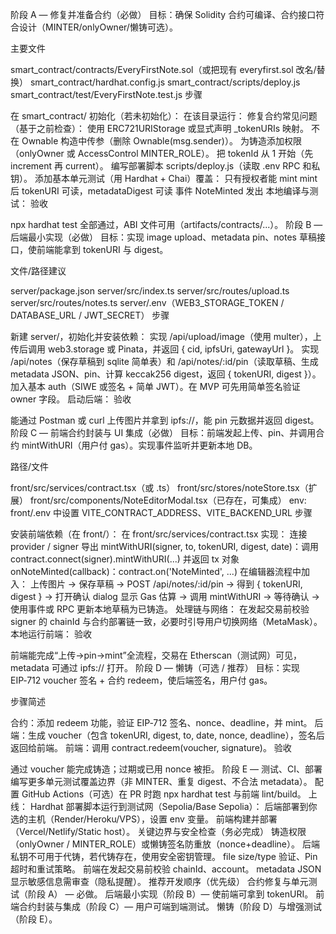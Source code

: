 阶段 A — 修复并准备合约（必做）
目标：确保 Solidity 合约可编译、合约接口符合设计（MINTER/onlyOwner/懒铸可选）。

主要文件

smart_contract/contracts/EveryFirstNote.sol（或把现有 everyfirst.sol 改名/替换）
smart_contract/hardhat.config.js
smart_contract/scripts/deploy.js
smart_contract/test/EveryFirstNote.test.js
步骤

在 smart_contract/ 初始化（若未初始化）：
在该目录运行：
修复合约常见问题（基于之前检查）：
使用 ERC721URIStorage 或显式声明 _tokenURIs 映射。
不在 Ownable 构造中传参（删除 Ownable(msg.sender)）。
为铸造添加权限（onlyOwner 或 AccessControl MINTER_ROLE）。
把 tokenId 从 1 开始（先 increment 再 current）。
编写部署脚本 scripts/deploy.js（读取 .env RPC 和私钥）。
添加基本单元测试（用 Hardhat + Chai）覆盖：
只有授权者能 mint
mint 后 tokenURI 可读，metadataDigest 可读
事件 NoteMinted 发出
本地编译与测试：
验收

npx hardhat test 全部通过，ABI 文件可用（artifacts/contracts/...）。
阶段 B — 后端最小实现（必做）
目标：实现 image upload、metadata pin、notes 草稿接口，使前端能拿到 tokenURI 与 digest。

文件/路径建议

server/package.json
server/src/index.ts
server/src/routes/upload.ts
server/src/routes/notes.ts
server/.env（WEB3_STORAGE_TOKEN / DATABASE_URL / JWT_SECRET）
步骤

新建 server/，初始化并安装依赖：
实现 /api/upload/image（使用 multer），上传后调用 web3.storage 或 Pinata，并返回 { cid, ipfsUri, gatewayUrl }。
实现 /api/notes（保存草稿到 sqlite 简单表）和 /api/notes/:id/pin（读取草稿、生成 metadata JSON、pin、计算 keccak256 digest，返回 { tokenURI, digest }）。
加入基本 auth（SIWE 或签名 + 简单 JWT）。在 MVP 可先用简单签名验证 owner 字段。
启动后端：
验收

能通过 Postman 或 curl 上传图片并拿到 ipfs://<cid>，能 pin 元数据并返回 digest。
阶段 C — 前端合约封装与 UI 集成（必做）
目标：前端发起上传、pin、并调用合约 mintWithURI（用户付 gas）。实现事件监听并更新本地 DB。

路径/文件

front/src/services/contract.tsx（或 .ts）
front/src/stores/noteStore.tsx（扩展）
front/src/components/NoteEditorModal.tsx（已存在，可集成）
env: front/.env 中设置 VITE_CONTRACT_ADDRESS、VITE_BACKEND_URL
步骤

安装前端依赖（在 front/）：
在 front/src/services/contract.tsx 实现：
连接 provider / signer
导出 mintWithURI(signer, to, tokenURI, digest, date)：调用 contract.connect(signer).mintWithURI(...) 并返回 tx 对象
onNoteMinted(callback)：contract.on('NoteMinted', ...)
在编辑器流程中加入：
上传图片 -> 保存草稿 -> POST /api/notes/:id/pin -> 得到 { tokenURI, digest } -> 打开确认 dialog 显示 Gas 估算 -> 调用 mintWithURI -> 等待确认 -> 使用事件或 RPC 更新本地草稿为已铸造。
处理链与网络：
在发起交易前校验 signer 的 chainId 与合约部署链一致，必要时引导用户切换网络（MetaMask）。
本地运行前端：
验收

前端能完成“上传→pin→mint”全流程，交易在 Etherscan（测试网）可见，metadata 可通过 ipfs:// 打开。
阶段 D — 懒铸（可选 / 推荐）
目标：实现 EIP‑712 voucher 签名 + 合约 redeem，使后端签名，用户付 gas。

步骤简述

合约：添加 redeem 功能，验证 EIP‑712 签名、nonce、deadline，并 mint。
后端：生成 voucher（包含 tokenURI, digest, to, date, nonce, deadline），签名后返回给前端。
前端：调用 contract.redeem(voucher, signature)。
验收

通过 voucher 能完成铸造；过期或已用 nonce 被拒。
阶段 E — 测试、CI、部署
编写更多单元测试覆盖边界（非 MINTER、重复 digest、不合法 metadata）。
配置 GitHub Actions（可选）在 PR 时跑 npx hardhat test 与前端 lint/build。
上线：
Hardhat 部署脚本运行到测试网（Sepolia/Base Sepolia）：
后端部署到你选的主机（Render/Heroku/VPS），设置 env 变量。
前端构建并部署（Vercel/Netlify/Static host）。
关键边界与安全检查（务必完成）
铸造权限（onlyOwner / MINTER_ROLE）或懒铸签名防重放（nonce+deadline）。
后端私钥不可用于代铸，若代铸存在，使用安全密钥管理。
file size/type 验证、Pin 超时和重试策略。
前端在发起交易前校验 chainId、account。
metadata JSON 显示敏感信息需审查（隐私提醒）。
推荐开发顺序（优先级）
合约修复与单元测试（阶段 A） — 必做。
后端最小实现（阶段 B）— 使前端可拿到 tokenURI。
前端合约封装与集成（阶段 C）— 用户可端到端测试。
懒铸（阶段 D）与增强测试（阶段 E）。